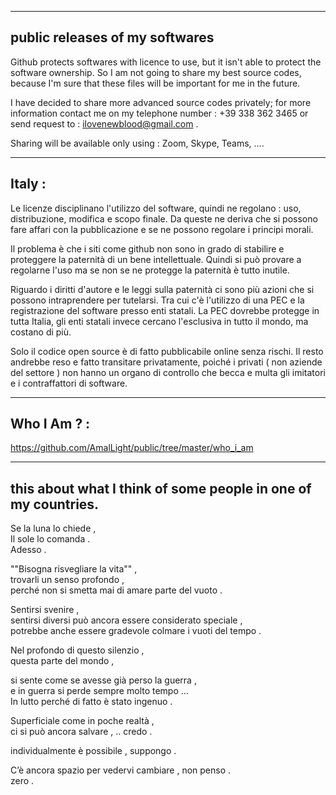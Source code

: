 ---------------------------------
public releases of my softwares
---------------------------------

Github protects softwares with licence to use, but it isn't able to protect the software ownership.
So I am not going to share my best source codes, because I'm sure that these files will be important for me in the future.

I have decided to share more advanced source codes privately; for more information contact me on my telephone number : +39 338 362 3465 or send request to : ilovenewblood@gmail.com .

Sharing will be available only using : Zoom, Skype, Teams, ....

--------
Italy :
--------

Le licenze disciplinano l'utilizzo del software, quindi ne regolano : uso, distribuzione, modifica e scopo finale.
Da queste ne deriva che si possono fare affari con la pubblicazione e se ne possono regolare i principi morali.

Il problema è che i siti come github non sono in grado di stabilire e proteggere la paternità di un bene intellettuale.
Quindi si può provare a regolarne l'uso ma se non se ne protegge la paternità è tutto inutile.

Riguardo i diritti d'autore e le leggi sulla paternità ci sono più azioni che si possono intraprendere per tutelarsi.
Tra cui c'è l'utilizzo di una PEC e la registrazione del software presso enti statali.
La PEC dovrebbe protegge in tutta Italia, gli enti statali invece cercano l'esclusiva in tutto il mondo, ma costano di più.

Solo il codice open source è di fatto pubblicabile online senza rischi.
Il resto andrebbe reso e fatto transitare privatamente, poiché i privati ( non aziende del settore ) non hanno un organo di controllo che becca e multa gli imitatori e i contraffattori di software.

-------------
Who I Am ? :
-------------

https://github.com/AmalLight/public/tree/master/who_i_am

-----------------------------------------------------------------
this about what I think of some people in one of my countries.
-----------------------------------------------------------------

Se la luna lo chiede ,<br />
  Il sole lo comanda .<br />
Adesso .

""Bisogna risvegliare la vita"" ,<br />
trovarli un senso profondo ,<br />
perché non si smetta mai di amare parte del vuoto .

Sentirsi svenire ,<br />
sentirsi diversi può ancora essere considerato speciale ,<br />
potrebbe anche essere gradevole colmare i vuoti del tempo .<br />

Nel profondo di questo silenzio ,<br />
questa parte del mondo ,<br />

si sente come se avesse già perso la guerra ,<br />
e in guerra si perde sempre molto tempo ...<br />
In lutto perché di fatto è stato ingenuo .<br />

Superficiale come in poche realtà ,<br />
ci si può ancora salvare , .. credo .<br />

individualmente è possibile , suppongo .

C’è ancora spazio per vedervi cambiare , non penso .<br />
zero .
